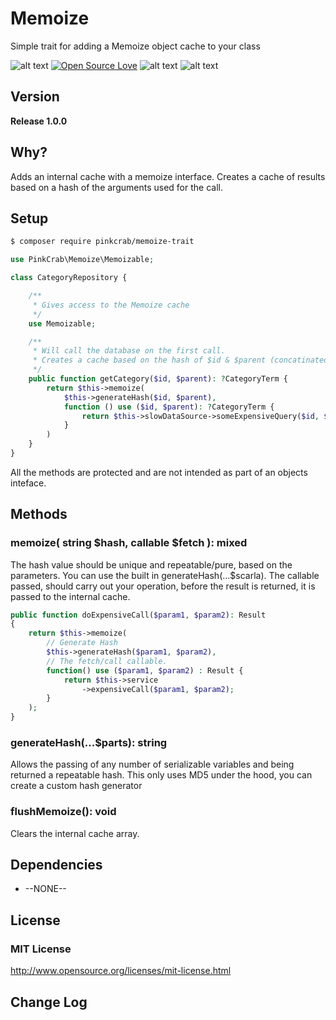 # Memoize
Simple trait for adding a Memoize object cache to your class


![alt text](https://img.shields.io/badge/Current_Version-1.0.0-green.svg?style=flat " ") 
[![Open Source Love](https://badges.frapsoft.com/os/mit/mit.svg?v=102)](https://github.com/ellerbrock/open-source-badge/)
![alt text](https://img.shields.io/badge/PHPStan-level%208-brightgreen.svg?style=flat " ") 
![alt text](https://img.shields.io/badge/PHPUnit-PASSING-brightgreen.svg?style=flat " ") 


## Version ##
**Release 1.0.0**

## Why? ##
Adds an internal cache with a memoize interface. Creates a cache of results based on a hash of the arguments used for the call.

## Setup ##

````bash 
$ composer require pinkcrab/memoize-trait
````

````php
use PinkCrab\Memoize\Memoizable;

class CategoryRepository {

    /**
     * Gives access to the Memoize cache
     */
    use Memoizable;

    /** 
     * Will call the database on the first call.
     * Creates a cache based on the hash of $id & $parent (concatinated)
     */
    public function getCategory($id, $parent): ?CategoryTerm {
        return $this->memoize(
            $this->generateHash($id, $parent),
            function () use ($id, $parent): ?CategoryTerm {
                return $this->slowDataSource->someExpensiveQuery($id, $parent);
            }
        )
    }
}
````
All the methods are protected and are not intended as part of an objects inteface.

## Methods

### memoize\( string $hash, callable $fetch \): mixed

The hash value should be unique and repeatable/pure, based on the parameters. You can use the built in generateHash\(...$scarla\). The callable passed, should carry out your operation, before the result is returned, it is passed to the internal cache.

```php
public function doExpensiveCall($param1, $param2): Result 
{
    return $this->memoize(
        // Generate Hash
        $this->generateHash($param1, $param2),
        // The fetch/call callable.
        function() use ($param1, $param2) : Result {
            return $this->service
                ->expensiveCall($param1, $param2);
        }
    );
}
```

### generateHash\(...$parts\): string

Allows the passing of any number of serializable variables and being returned a repeatable hash. This only uses MD5 under the hood, you can create a custom hash generator

### flushMemoize\(\): void

Clears the internal cache array.

## Dependencies ##
* --NONE--

## License ##

### MIT License ###
http://www.opensource.org/licenses/mit-license.html  

## Change Log ##


